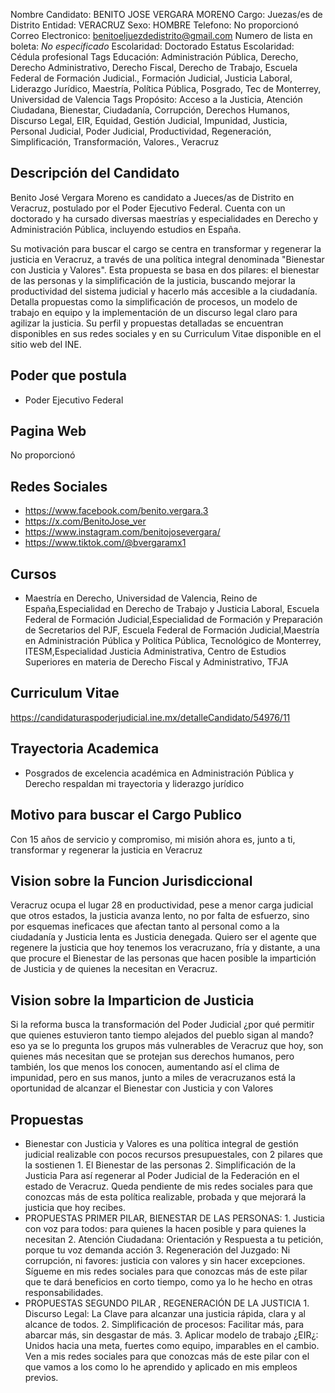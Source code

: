 Nombre Candidato: BENITO JOSE VERGARA MORENO
Cargo: Juezas/es de Distrito
Entidad: VERACRUZ
Sexo: HOMBRE
Telefono: No proporcionó
Correo Electronico: benitoeljuezdedistrito@gmail.com
Numero de lista en boleta: *No especificado*
Escolaridad: Doctorado
Estatus Escolaridad: Cédula profesional
Tags Educación: Administración Pública, Derecho, Derecho Administrativo, Derecho Fiscal, Derecho de Trabajo, Escuela Federal de Formación Judicial., Formación Judicial, Justicia Laboral, Liderazgo Jurídico, Maestría, Política Pública, Posgrado, Tec de Monterrey, Universidad de Valencia
Tags Propósito: Acceso a la Justicia, Atención Ciudadana, Bienestar, Ciudadanía, Corrupción, Derechos Humanos, Discurso Legal, EIR, Equidad, Gestión Judicial, Impunidad, Justicia, Personal Judicial, Poder Judicial, Productividad, Regeneración, Simplificación, Transformación, Valores., Veracruz


## Descripción del Candidato 

Benito José Vergara Moreno es candidato a Jueces/as de Distrito en Veracruz, postulado por el Poder Ejecutivo Federal. Cuenta con un doctorado y ha cursado diversas maestrías y especialidades en Derecho y Administración Pública, incluyendo estudios en España. 

Su motivación para buscar el cargo se centra en transformar y regenerar la justicia en Veracruz, a través de una política integral denominada "Bienestar con Justicia y Valores". Esta propuesta se basa en dos pilares: el bienestar de las personas y la simplificación de la justicia, buscando mejorar la productividad del sistema judicial y hacerlo más accesible a la ciudadanía.  Detalla propuestas como la simplificación de procesos, un modelo de trabajo en equipo y la implementación de un discurso legal claro para agilizar la justicia. Su perfil y propuestas detalladas se encuentran disponibles en sus redes sociales y en su Curriculum Vitae disponible en el sitio web del INE.


## Poder que postula

- Poder Ejecutivo Federal


## Pagina Web

No proporcionó


## Redes Sociales

- https://www.facebook.com/benito.vergara.3
- https://x.com/BenitoJose_ver
- https://www.instagram.com/benitojosevergara/
- https://www.tiktok.com/@bvergaramx1


## Cursos

- Maestría en Derecho, Universidad de Valencia, Reino de España,Especialidad en Derecho de Trabajo y Justicia Laboral, Escuela Federal de Formación Judicial,Especialidad de Formación y Preparación de Secretarios del PJF, Escuela Federal de Formación Judicial,Maestría en Administración Pública y Política Pública, Tecnológico de Monterrey, ITESM,Especialidad Justicia Administrativa, Centro de Estudios Superiores en materia de Derecho Fiscal y Administrativo, TFJA


## Curriculum Vitae

https://candidaturaspoderjudicial.ine.mx/detalleCandidato/54976/11


## Trayectoria Academica

- Posgrados de excelencia académica en Administración Pública y Derecho respaldan mi trayectoria y liderazgo jurídico


## Motivo para buscar el Cargo Publico

Con 15 años de servicio y compromiso, mi misión ahora es, junto a ti, transformar y regenerar la justicia en Veracruz


## Vision sobre la Funcion Jurisdiccional

Veracruz ocupa el lugar 28 en productividad, pese a menor carga judicial que otros estados, la justicia avanza lento, no por falta de esfuerzo, sino por esquemas ineficaces que afectan tanto al personal como a la ciudadanía y Justicia lenta es Justicia denegada. Quiero ser el agente que regenere la justicia que hoy tenemos los veracruzano, fría y distante, a una que procure el Bienestar de las personas que hacen posible la impartición de Justicia y de quienes la necesitan en Veracruz.


## Vision sobre la Imparticion de Justicia

Si la reforma busca la transformación del Poder Judicial ¿por qué permitir que quienes estuvieron tanto tiempo alejados del pueblo sigan al mando? eso ya se lo pregunta los grupos más vulnerables de Veracruz que hoy, son quienes más necesitan que se protejan sus derechos humanos, pero también, los que menos los conocen, aumentando así el clima de impunidad, pero en sus manos, junto a miles de veracruzanos está la oportunidad de alcanzar el Bienestar con Justicia y con Valores


## Propuestas

- Bienestar con Justicia y Valores es una política integral de gestión judicial realizable con pocos recursos presupuestales, con 2 pilares que la sostienen 1.	El Bienestar de las personas 2.	Simplificación de la Justicia Para así regenerar al Poder Judicial de la Federación en el estado de Veracruz. Queda pendiente de mis redes sociales para que conozcas más de esta política realizable, probada y que mejorará la justicia que hoy recibes.
- PROPUESTAS PRIMER PILAR, BIENESTAR DE LAS PERSONAS: 1. Justicia con voz para todos: para quienes la hacen posible y para quienes la necesitan 2. Atención Ciudadana: Orientación y Respuesta a tu petición, porque tu voz demanda acción 3. Regeneración del Juzgado: Ni corrupción, ni favores: justicia con valores y sin hacer excepciones. Sígueme en mis redes sociales para que conozcas más de este pilar que te dará beneficios en corto tiempo, como ya lo he hecho en otras responsabilidades.
- PROPUESTAS SEGUNDO PILAR , REGENERACIÓN DE LA JUSTICIA 1. Discurso Legal: La Clave para alcanzar una justicia rápida, clara y al alcance de todos. 2. Simplificación de procesos: Facilitar más, para abarcar más, sin desgastar de más. 3. Aplicar modelo de trabajo ¿EIR¿: Unidos hacia una meta, fuertes como equipo, imparables en el cambio. Ven a mis redes sociales para que conozcas más de este pilar con el que vamos a  los  como lo he aprendido y aplicado en mis empleos previos.

